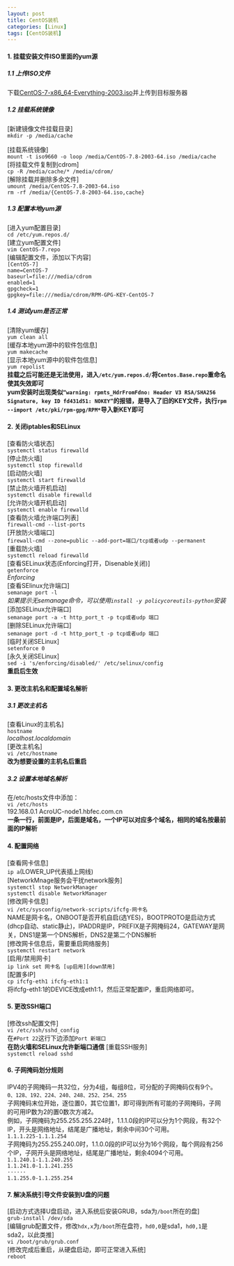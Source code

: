 ```yaml
---
layout: post
title: CentOS装机
categories: [Linux]
tags: [CentOS装机]
---
```

#### 1.	挂载安装文件ISO里面的yum源  
##### 1.1 上传ISO文件  
下载[CentOS-7-x86_64-Everything-2003.iso](https://mirrors.ustc.edu.cn/centos-vault/7.8.2003/isos/x86_64/)并上传到目标服务器  
##### 1.2 挂载系统镜像
[新建镜像文件挂载目录]  
`mkdir -p /media/cache`  
<!-- more -->
[挂载系统镜像]  
`mount -t iso9660 -o loop /media/CentOS-7.8-2003-64.iso /media/cache`  
[将挂载文件复制到cdrom]  
`cp -R /media/cache/* /media/cdrom/`  
[解除挂载并删除多余文件]  
`umount /media/CentOS-7.8-2003-64.iso`  
`rm -rf /media/{CentOS-7.8-2003-64.iso,cache}`  
##### 1.3 配置本地yum源  
[进入yum配置目录]  
`cd /etc/yum.repos.d/`                                   
[建立yum配置文件]  
`vim CentOS-7.repo`                 
[编辑配置文件，添加以下内容]  
`[CentOS-7]`  
`name=CentOS-7`  
`baseurl=file:///media/cdrom`  
`enabled=1`  
`gpgcheck=1`  
`gpgkey=file:///media/cdrom/RPM-GPG-KEY-CentOS-7`  
##### 1.4 测试yum是否正常
[清除yum缓存]  
`yum clean all`  
[缓存本地yum源中的软件包信息]  
`yum makecache`  
[显示本地yum源中的软件包信息]  
`yum repolist`  
**挂载之后可能还是无法使用，进入`/etc/yum.repos.d/`将`Centos.Base.repo`重命名使其失效即可**  
**yum安装时出现类似`“warning: rpmts_HdrFromFdno: Header V3 RSA/SHA256 Signature, key ID fd431d51: NOKEY”`的报错，是导入了旧的KEY文件，执行`rpm --import /etc/pki/rpm-gpg/RPM*`导入新KEY即可**  
#### 2. 关闭iptables和SELinux
[查看防火墙状态]  
`systemctl status firewalld`   
[停止防火墙]  
`systemctl stop firewalld`  
[启动防火墙]  
`systemctl start firewalld`  
[禁止防火墙开机启动]  
`systemctl disable firewalld`  
[允许防火墙开机启动]  
`systemctl enable firewalld`  
[查看防火墙允许端口列表]  
`firewall-cmd --list-ports`  
[开放防火墙端口]  
`firewall-cmd --zone=public --add-port=端口/tcp或者udp --permanent`  
[重载防火墙]  
`systemctl reload firewalld`  
[查看SELinux状态(Enforcing打开，Disenable关闭)]  
`getenforce`  
*Enforcing*  
[查看SElinux允许端口]  
`semanage port -l`  
*如果提示无semanage命令，可以使用`install -y policycoreutils-python`安装*  
[添加SELinux允许端口]  
`semanage port -a -t http_port_t -p tcp或者udp 端口`  
[删除SELinux允许端口]  
`semanage port -d -t http_port_t -p tcp或者udp 端口`  
[临时关闭SELinux]  
`setenforce 0`  
[永久关闭SELinux]  
`sed -i 's/enforcing/disabled/' /etc/selinux/config`  
**重启后生效**   
#### 3. 更改主机名和配置域名解析  
##### 3.1 更改主机名
[查看Linux的主机名]  
`hostname`   
*localhost.localdomain*  
[更改主机名]  
`vi /etc/hostname`                   
**改为想要设置的主机名后重启**    
##### 3.2 设置本地域名解析  
在/etc/hosts文件中添加：  
`vi /etc/hosts`   
192.168.0.1  AcroUC-node1.hbfec.com.cn   
**一条一行，前面是IP，后面是域名，一个IP可以对应多个域名，相同的域名按最前面的IP解析**  
#### 4. 配置网络
[查看网卡信息]  
`ip a`(LOWER_UP代表插上网线)  
[NetworkMnage服务会干扰network服务]  
`systemctl stop NetworkManager`  
`systemctl disable NetworkManager`  
[修改网卡信息]  
`vi /etc/sysconfig/network-scripts/ifcfg-网卡名`  
NAME是网卡名，ONBOOT是否开机自启(选YES)，BOOTPROTO是启动方式(dhcp自动、static静止)，IPADDR是IP，PREFIX是子网掩码24，GATEWAY是网关，DNS1是第一个DNS解析，DNS2是第二个DNS解析  
[修改网卡信息后，需要重启网络服务]  
`systemctl restart network`  
[启用/禁用网卡]  
`ip link set 网卡名 [up启用][down禁用]`  
[配置多IP]  
`cp ifcfg-eth1 ifcfg-eth1:1`  
将ifcfg-eth1:1的DEVICE改成eth1:1，然后正常配置IP，重启网络即可。  
#### 5. 更改SSH端口
[修改ssh配置文件]  
`vi /etc/ssh/sshd_config`  
在`#Port 22`这行下边添加`Port 新端口`  
**在防火墙和SELinux允许新端口通信**
[重载SSH服务]  
`systemctl reload sshd`  
#### 6. 子网掩码划分规则
IPV4的子网掩码一共32位，分为4组，每组8位，可分配的子网掩码仅有9个。  
`0、128、192、224、240、248、252、254、255`  
子网掩码末位开始，逐位置0，其它位置1，即可得到所有可能的子网掩码，子网的可用IP数为2的置0数次方减2。  
例如，子网掩码为255.255.255.224时，1.1.1.0段的IP可以分为1个网段，有32个IP，开头是网络地址，结尾是广播地址，剩余中间30个可用。  
`1.1.1.225-1.1.1.254`  
子网掩码为255.255.240.0时，1.1.0.0段的IP可以分为16个网段，每个网段有256个IP，子网开头是网络地址，结尾是广播地址，剩余4094个可用。  
`1.1.240.1-1.1.240.255`  
`1.1.241.0-1.1.241.255`  
`······`  
`1.1.255.0-1.1.255.254`  
#### 7. 解决系统引导文件安装到U盘的问题
[启动方式选择U盘启动，进入系统后安装GRUB，sda为`/boot`所在的盘]  
`grub-install /dev/sda`  
[编辑grub配置文件，修改`hdx,x`为`/boot`所在盘符，`hd0,0`是sda1，`hd0,1`是sda2，以此类推]  
`vi /boot/grub/grub.conf`  
[修改完成后重启，从硬盘启动，即可正常进入系统]  
`reboot`  
